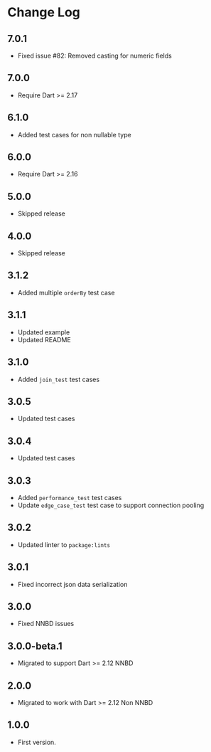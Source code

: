 # Change Log

## 7.0.1

* Fixed issue #82: Removed casting for numeric fields

## 7.0.0

* Require Dart >= 2.17

## 6.1.0

* Added test cases for non nullable type

## 6.0.0

* Require Dart >= 2.16

## 5.0.0

* Skipped release

## 4.0.0

* Skipped release

## 3.1.2

* Added multiple `orderBy` test case

## 3.1.1

* Updated example
* Updated README

## 3.1.0

* Added `join_test` test cases

## 3.0.5

* Updated test cases

## 3.0.4

* Updated test cases

## 3.0.3

* Added `performance_test` test cases
* Update `edge_case_test` test case to support connection pooling

## 3.0.2

* Updated linter to `package:lints`
  
## 3.0.1

* Fixed incorrect json data serialization
  
## 3.0.0

* Fixed NNBD issues

## 3.0.0-beta.1

* Migrated to support Dart >= 2.12 NNBD

## 2.0.0

* Migrated to work with Dart >= 2.12 Non NNBD

## 1.0.0

* First version.
